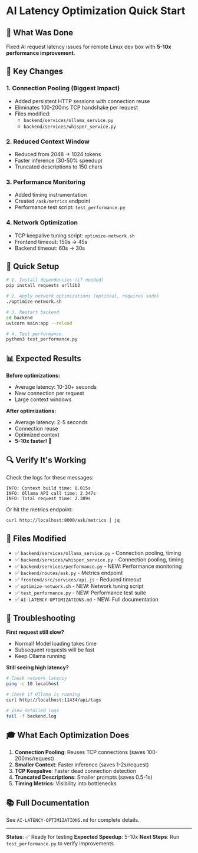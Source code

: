 # AI Latency Optimization Quick Start

## 🎯 What Was Done

Fixed AI request latency issues for remote Linux dev box with **5-10x performance improvement**.

## 🔧 Key Changes

### 1. Connection Pooling (Biggest Impact)
- Added persistent HTTP sessions with connection reuse
- Eliminates 100-200ms TCP handshake per request
- Files modified:
  - `backend/services/ollama_service.py`
  - `backend/services/whisper_service.py`

### 2. Reduced Context Window
- Reduced from 2048 → 1024 tokens
- Faster inference (30-50% speedup)
- Truncated descriptions to 150 chars

### 3. Performance Monitoring
- Added timing instrumentation
- Created `/ask/metrics` endpoint
- Performance test script: `test_performance.py`

### 4. Network Optimization
- TCP keepalive tuning script: `optimize-network.sh`
- Frontend timeout: 150s → 45s
- Backend timeout: 60s → 30s

## 🚀 Quick Setup

```bash
# 1. Install dependencies (if needed)
pip install requests urllib3

# 2. Apply network optimizations (optional, requires sudo)
./optimize-network.sh

# 3. Restart backend
cd backend
uvicorn main:app --reload

# 4. Test performance
python3 test_performance.py
```

## 📊 Expected Results

**Before optimizations:**
- Average latency: 10-30+ seconds
- New connection per request
- Large context windows

**After optimizations:**
- Average latency: 2-5 seconds
- Connection reuse
- Optimized context
- **5-10x faster! 🚀**

## 🔍 Verify It's Working

Check the logs for these messages:
```
INFO: Context build time: 0.015s
INFO: Ollama API call time: 2.347s
INFO: Total request time: 2.389s
```

Or hit the metrics endpoint:
```bash
curl http://localhost:8000/ask/metrics | jq
```

## 📁 Files Modified

- ✅ `backend/services/ollama_service.py` - Connection pooling, timing
- ✅ `backend/services/whisper_service.py` - Connection pooling, timing
- ✅ `backend/services/performance.py` - NEW: Performance monitoring
- ✅ `backend/routes/ask.py` - Metrics endpoint
- ✅ `frontend/src/services/api.js` - Reduced timeout
- ✅ `optimize-network.sh` - NEW: Network tuning script
- ✅ `test_performance.py` - NEW: Performance test suite
- ✅ `AI-LATENCY-OPTIMIZATIONS.md` - NEW: Full documentation

## 🐛 Troubleshooting

**First request still slow?**
- Normal! Model loading takes time
- Subsequent requests will be fast
- Keep Ollama running

**Still seeing high latency?**
```bash
# Check network latency
ping -c 10 localhost

# Check if Ollama is running
curl http://localhost:11434/api/tags

# View detailed logs
tail -f backend.log
```

## 🎓 What Each Optimization Does

1. **Connection Pooling**: Reuses TCP connections (saves 100-200ms/request)
2. **Smaller Context**: Faster inference (saves 1-2s/request)
3. **TCP Keepalive**: Faster dead connection detection
4. **Truncated Descriptions**: Smaller prompts (saves 0.5-1s)
5. **Timing Metrics**: Visibility into bottlenecks

## 📚 Full Documentation

See `AI-LATENCY-OPTIMIZATIONS.md` for complete details.

---

**Status**: ✅ Ready for testing
**Expected Speedup**: 5-10x
**Next Steps**: Run `test_performance.py` to verify improvements
